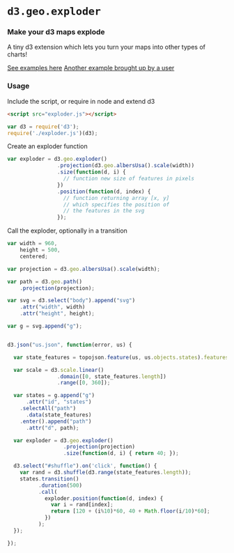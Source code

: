 # `d3.geo.exploder`

### Make your d3 maps explode

A tiny d3 extension which lets you turn your maps into other types of charts!

[See examples here](http://bsouthga.github.io/d3-exploder/)
[Another example brought up by a user](http://jsfiddle.net/9Lpcm56n/1/)

### Usage

Include the script, or require in node and extend d3

```html
<script src="exploder.js"></script>
```

```javascript
var d3 = require('d3');
require('./exploder.js')(d3);
```


Create an exploder function

```javascript
var exploder = d3.geo.exploder()
                .projection(d3.geo.albersUsa().scale(width))
                .size(function(d, i) { 
                  // function new size of features in pixels
                })
                .position(function(d, index) {
                  // function returning array [x, y]
                  // which specifies the position of
                  // the features in the svg
                });
```

Call the exploder, optionally in a transition

```javascript
var width = 960,
    height = 500,
    centered;

var projection = d3.geo.albersUsa().scale(width);

var path = d3.geo.path()
    .projection(projection);

var svg = d3.select("body").append("svg")
    .attr("width", width)
    .attr("height", height);

var g = svg.append("g");


d3.json("us.json", function(error, us) {

  var state_features = topojson.feature(us, us.objects.states).features;

  var scale = d3.scale.linear()
                .domain([0, state_features.length])
                .range([0, 360]);

  var states = g.append("g")
      .attr("id", "states")
    .selectAll("path")
      .data(state_features)
    .enter().append("path")
      .attr("d", path);

  var exploder = d3.geo.exploder()
                  .projection(projection)
                  .size(function(d, i) { return 40; });

  d3.select("#shuffle").on('click', function() {
    var rand = d3.shuffle(d3.range(state_features.length));
    states.transition()
          .duration(500)
          .call(
            exploder.position(function(d, index) {
              var i = rand[index];
              return [120 + (i%10)*60, 40 + Math.floor(i/10)*60];
            })
          );
  });

});
```
